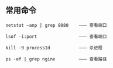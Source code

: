 ## 常用命令

    netstat –anp | grep 8080    ——— 查看端口

    lsof -i:port                ——— 查看端口

    kill -9 processId  		    ——— 杀进程

    ps -ef | grep nginx         ——— 查看路径












